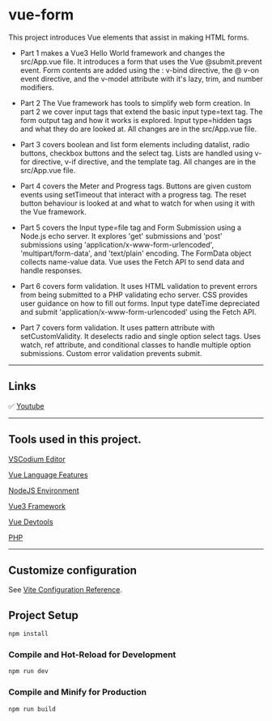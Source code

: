 # vue-form

This project introduces Vue elements that assist in making HTML forms. 
    
* Part 1 makes a Vue3 Hello World framework and changes the src/App.vue file. It introduces a form that uses the Vue @submit.prevent event. Form contents are added using the : v-bind directive, the @ v-on event directive, and the v-model attribute with it's lazy, trim, and number modifiers.

* Part 2 The Vue framework has tools to simplify web form creation. In part 2 we cover input tags that extend the basic input type=text tag. The form output tag and how it works is explored. Input type=hidden tags and what they do are looked at. All changes are in the src/App.vue file.

* Part 3 covers boolean and list form elements including datalist, radio buttons, checkbox buttons and the select tag. Lists are handled using v-for directive, v-if directive, and the template tag. All changes are in the src/App.vue file.

* Part 4 covers the Meter and Progress tags. Buttons are given custom events using setTimeout that interact with a progress tag. The reset button behaviour is looked at and what to watch for when using it with the Vue framework.

* Part 5 covers the Input type=file tag and Form Submission using a Node.js echo server. It explores 'get' submissions and 'post' submissions using 'application/x-www-form-urlencoded', 'multipart/form-data', and 'text/plain' encoding. The FormData object collects name-value data. Vue uses the Fetch API to send data and handle responses.

* Part 6 covers form validation. It uses HTML validation to prevent errors from being submitted to a PHP validating echo server. CSS provides user guidance on how to fill out forms. Input type dateTime depreciated and submit 'application/x-www-form-urlencoded' using the Fetch API.

* Part 7 covers form validation. It uses pattern attribute with setCustomValidity. It deselects radio and single option select tags. Uses watch, ref attribute, and conditional classes to handle multiple option submissions. Custom error validation prevents submit.

---

## Links

 ✅ [Youtube](https://www.youtube.com/playlist?list=PLNvKNI4deS74WeuPqwVA8NHQWjAh4J0fg)

---

## Tools used in this project.

[VSCodium Editor](https://vscodium.com/)

[Vue Language Features](https://github.com/vuejs/language-tools)

[NodeJS Environment](https://deb.nodesource.com/)

[Vue3 Framework](https://vuejs.org/)

[Vue Devtools](https://devtools.vuejs.org/)

[PHP](https://www.php.net/)

---

## Customize configuration

See [Vite Configuration Reference](https://vitejs.dev/config/).

## Project Setup

```sh
npm install
```

### Compile and Hot-Reload for Development

```sh
npm run dev
```

### Compile and Minify for Production

```sh
npm run build
```
